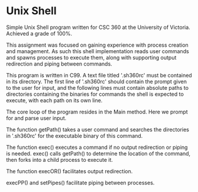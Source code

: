 # Unix Shell

Simple Unix Shell program written for CSC 360 at the University of Victoria. Achieved a grade of 100%.

This assignment was focused on gaining experience with process creation and management. As such this shell implementation reads user commands and spawns processes to execute them, along with supporting output redirection and piping between commands. 

This program is written in C99. A text file titled '.sh360rc' must be contained in its directory. The first line of '.sh360rc' should contain the prompt given to the user for input, and the following lines must contain absolute paths to directories containing the binaries for commands the shell is expected to execute, with each path on its own line.  

The core loop of the program resides in the Main method. Here we prompt for and parse user input. 

The function getPath() takes a user command and searches the directories in '.sh360rc' for the executable binary of this command. 

The function exec() executes a command if no output redirection or piping is needed. exec() calls getPath() to determine the location of the command, then forks into a child process to execute it. 

The function execOR() facilitates output redirection.

execPP() and setPipes() facilitate piping between processes.


